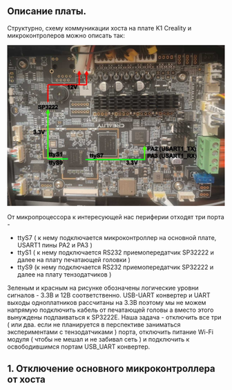 ## Описание платы.  
Структурно, схему коммуникации хоста на плате K1 Creality и микроконтролеров можно описать так:

![](/images/PCB_overview.jpg "MCU communication") 

От микропроцессора к интересующей нас периферии отходят три порта -   
- ttyS7 ( к нему подключается микроконтроллер на основной плате, USART1 пины PA2 и PA3 )
- ttyS1 ( к нему подключается RS232 приемопередатчик SP32222 и далее на плату печатающей головки )
- ttyS9 (к нему подключается RS232 приемопередатчик SP32222 и далее на плату тензодатчиков )  

Зеленым и красным на рисунке обозначены логические уровни сигналов - 3.3В и 12В соответственно. USB-UART конвертер и UART выходы одноплатников рассчитаны на 3.3В поэтому мы не можем напрямую подключить кабель от печатающей головы а вместо этого вынуждены подпаиваться к SP3222E. Наша задача - отключить все три ( или два. если не планируется в перспективе заниматься экспериментами с тензодатчиками ) порта, отключить питание Wi-Fi модуля ( чтобы не мешал и не забивал сеть ) и подключить к освободившимся портам USB_UART конвертер. 

## 1. Отключение основного микроконтроллера от хоста  
